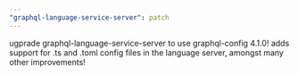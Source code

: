 ```yaml
---
"graphql-language-service-server": patch
---
```


ugprade graphql-language-service-server to use graphql-config 4.1.0!
adds support for .ts and .toml config files in the language server, amongst many other improvements!
